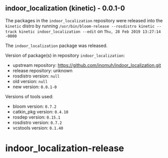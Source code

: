 ## indoor_localization (kinetic) - 0.0.1-0

The packages in the `indoor_localization` repository were released into the `kinetic` distro by running `/usr/bin/bloom-release --rosdistro kinetic --track kinetic indoor_localization --edit` on `Thu, 28 Feb 2019 13:27:14 -0000`

The `indoor_localization` package was released.

Version of package(s) in repository `indoor_localization`:

- upstream repository: https://github.com/inomuh/indoor_localization.git
- release repository: unknown
- rosdistro version: `null`
- old version: `null`
- new version: `0.0.1-0`

Versions of tools used:

- bloom version: `0.7.2`
- catkin_pkg version: `0.4.10`
- rosdep version: `0.15.1`
- rosdistro version: `0.7.2`
- vcstools version: `0.1.40`


# indoor_localization-release